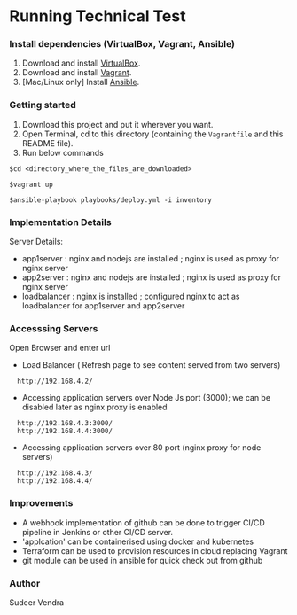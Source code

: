 
# Running Technical Test  

### Install dependencies (VirtualBox, Vagrant, Ansible)

  1. Download and install [VirtualBox](https://www.virtualbox.org/wiki/Downloads).
  2. Download and install [Vagrant](http://www.vagrantup.com/downloads.html).
  3. [Mac/Linux only] Install [Ansible](http://docs.ansible.com/intro_installation.html).

### Getting started
  1. Download this project and put it wherever you want.
  2. Open Terminal, cd to this directory (containing the `Vagrantfile` and this README file).
  3. Run below commands  
  
```
$cd <directory_where_the_files_are_downloaded>

$vagrant up

$ansible-playbook playbooks/deploy.yml -i inventory
```

### Implementation Details
 Server Details:  
  * app1server : nginx and nodejs are installed ; nginx is used as proxy for nginx server
  * app2server : nginx and nodejs are installed ; nginx is used as proxy for nginx server
  * loadbalancer : nginx is installed ; configured nginx to act as loadbalancer for app1server and app2server


### Accesssing Servers 
  Open Browser and enter url

  * Load Balancer ( Refresh page to see content served from two servers)
  ```
    http://192.168.4.2/
  ```
  * Accessing application servers  over Node Js port (3000); we can be disabled later as nginx proxy is enabled
  ```
    http://192.168.4.3:3000/
    http://192.168.4.4:3000/
  ```
  * Accessing application servers over 80 port (nginx proxy for node servers)
  ```
    http://192.168.4.3/
    http://192.168.4.4/
  ```
### Improvements


  * A webhook implementation of github can be done to trigger CI/CD pipeline in Jenkins or other CI/CD server.
  * 'applcation' can be containerised using docker and kubernetes
  * Terraform can be used to provision resources in cloud replacing Vagrant  
  * git module can be used in ansible for quick check out from github



### Author 
Sudeer Vendra

